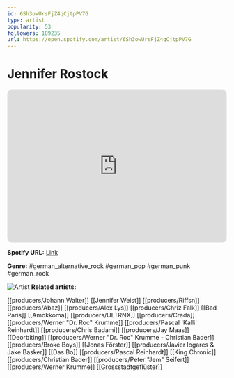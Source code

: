 ```yaml
---
id: 6Sh3owUrsFjZ4qCjtpPV7G
type: artist
popularity: 53
followers: 189235
url: https://open.spotify.com/artist/6Sh3owUrsFjZ4qCjtpPV7G
---
```

# Jennifer Rostock

<iframe style="border-radius:12px" src="https://open.spotify.com/embed/artist/6Sh3owUrsFjZ4qCjtpPV7G" width="100%" height="352" frameBorder="0" allowfullscreen="" allow="autoplay; clipboard-write; encrypted-media; fullscreen; picture-in-picture" loading="lazy"></iframe>

**Spotify URL:** [Link](https://open.spotify.com/artist/6Sh3owUrsFjZ4qCjtpPV7G)

**Genre:**  #german_alternative_rock #german_pop #german_punk #german_rock

![Artist](https://i.scdn.co/image/ab6761610000e5eb0d862f861ab0b2e3cbf8f0d2)
**Related artists:**

[[producers/Johann Walter]]
[[Jennifer Weist]]
[[producers/Riffsn]]
[[producers/Abaz]]
[[producers/Alex Lys]]
[[producers/Chriz Falk]]
[[Bad Paris]]
[[Amokkoma]]
[[producers/ULTRNX]]
[[producers/Crada]]
[[producers/Werner "Dr. Roc" Krumme]]
[[producers/Pascal 'Kalli' Reinhardt]]
[[producers/Chris Badami]]
[[producers/Jay Maas]]
[[Deorbiting]]
[[producers/Werner "Dr. Roc" Krumme - Christian Bader]]
[[producers/Broke Boys]]
[[Jonas Förster]]
[[producers/Javier logares & Jake Basker]]
[[Das Bo]]
[[producers/Pascal Reinhardt]]
[[King Chronic]]
[[producers/Christian Bader]]
[[producers/Peter "Jem" Seifert]]
[[producers/Werner Krumme]]
[[Grossstadtgeflüster]]
